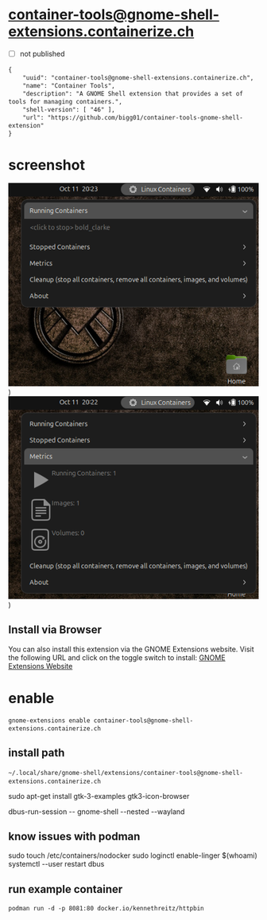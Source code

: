 # container-tools@gnome-shell-extensions.containerize.ch

- [ ] not published

```
{
    "uuid": "container-tools@gnome-shell-extensions.containerize.ch",
    "name": "Container Tools",
    "description": "A GNOME Shell extension that provides a set of tools for managing containers.",
    "shell-version": [ "46" ],
    "url": "https://github.com/bigg01/container-tools-gnome-shell-extension"
}
```
# screenshot
![Container Tools Screenshot](images/containers_running.png))
![Container Tools metrics](images/metrics.png))

## Install via Browser
You can also install this extension via the GNOME Extensions website. Visit the following URL and click on the toggle switch to install:
[GNOME Extensions Website](https://extensions.gnome.org/extension/your-extension-id/)



# enable 
```
gnome-extensions enable container-tools@gnome-shell-extensions.containerize.ch
```

## install path
`~/.local/share/gnome-shell/extensions/container-tools@gnome-shell-extensions.containerize.ch`


sudo apt-get install gtk-3-examples
gtk3-icon-browser


dbus-run-session -- gnome-shell --nested --wayland 


## know issues with podman

sudo touch /etc/containers/nodocker
sudo loginctl enable-linger $(whoami)
systemctl --user restart dbus

## run example container
```
podman run -d -p 8081:80 docker.io/kennethreitz/httpbin
```



